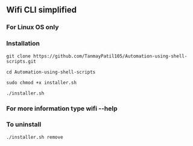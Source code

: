 ## Wifi CLI simplified

### For Linux OS only

### Installation

```
git clone https://github.com/TanmayPatil105/Automation-using-shell-scripts.git
```
```
cd Automation-using-shell-scripts
```
```
sudo chmod +x installer.sh
```
```
./installer.sh
```

### For more information type wifi --help

### To uninstall

```
./installer.sh remove
```

